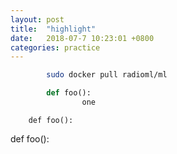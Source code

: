 ```yaml
---
layout: post
title:  "highlight"
date:   2018-07-7 10:23:01 +0800
categories: practice
---
```


``` bash
        sudo docker pull radioml/ml
```
``` python
        def foo():
                one
```
        def foo():
def foo():
